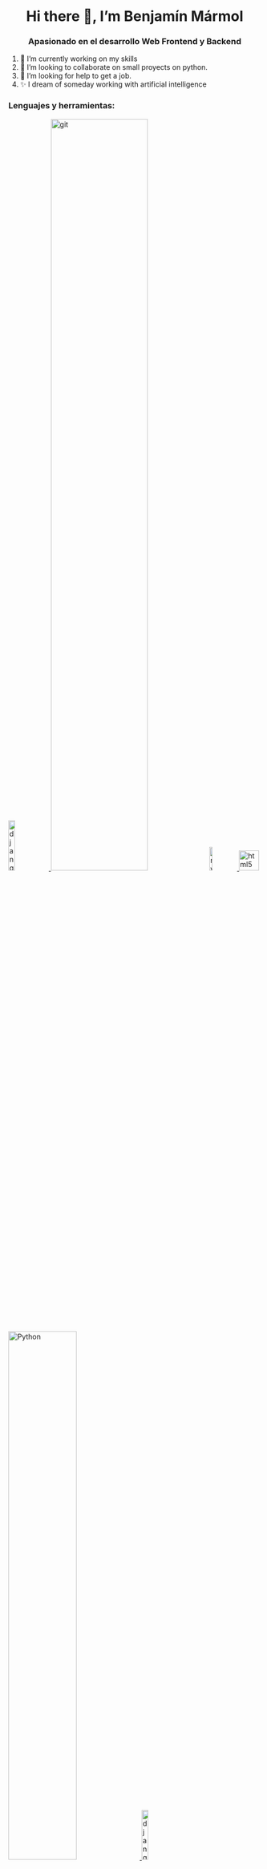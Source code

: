<h1 align="center">Hi there 👋, I’m Benjamín Mármol</h1>
<h3 align="center">Apasionado en el desarrollo Web Frontend y Backend</h3>

<tb>
<ol type='*'>
  <li>🔭 I’m currently working on my skills</li>
  <li>👯 I’m looking to collaborate on small proyects on python.</li>
  <li>🤔 I’m looking for help to get a job.</li>
  <li>✨ I dream of someday working with artificial intelligence</li>
</ol>
<tb>

<h3 align="left">Lenguajes y herramientas:</h3>
<p align="left"> 
<a href="https://www.djangoproject.com/" target="_blank"> <img src="https://www.codigojs.com/media/thumbs/articles/2020/03/08/1_HVKOLLX7wprRbHTl2IPDcQ.png.800x600_q90.jpg" alt="django" width=16% height=16% /> </a>
<a href="https://git-scm.com/" target="_blank"> <img src="https://git-scm.com/images/logo@2x.png" alt="git" width=62% height=62% /></a>
<a href="https://www.mysql.com/" target="_blank"> <img src="https://d1.awsstatic.com/asset-repository/products/amazon-rds/1024px-MySQL.ff87215b43fd7292af172e2a5d9b844217262571.png" alt="mysql" width=11% height=11%/> </a>
<a href="https://www.w3.org/html/" target="_blank"> <img src="http://www.w3.org/html/logo/downloads/HTML5_Logo_512.png" alt="html5" width="40" height="40"/> </a> 
<a href="https://www.python.org/" target="_blank"> <img src="https://www.python.org/static/img/python-logo.png" alt="Python" width=52% height=52%/> </a>
<a href="https://www.django-rest-framework.org/" target="_blank"> <img src="https://www.django-rest-framework.org/img/logo.png" alt="django-rest-framework" width=16% height=16%/> </a>

</p>
